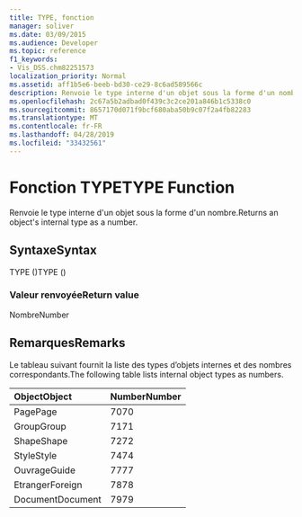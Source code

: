 ```yaml
---
title: TYPE, fonction
manager: soliver
ms.date: 03/09/2015
ms.audience: Developer
ms.topic: reference
f1_keywords:
- Vis_DSS.chm82251573
localization_priority: Normal
ms.assetid: aff1b5e6-beeb-bd30-ce29-8c6ad589566c
description: Renvoie le type interne d'un objet sous la forme d'un nombre.
ms.openlocfilehash: 2c67a5b2adbad0f439c3c2ce201a846b1c5338c0
ms.sourcegitcommit: 8657170d071f9bcf680aba50b9c07f2a4fb82283
ms.translationtype: MT
ms.contentlocale: fr-FR
ms.lasthandoff: 04/28/2019
ms.locfileid: "33432561"
---
```

# <a name="type-function"></a><span data-ttu-id="81c7e-103">Fonction TYPE</span><span class="sxs-lookup"><span data-stu-id="81c7e-103">TYPE Function</span></span>

<span data-ttu-id="81c7e-104">Renvoie le type interne d'un objet sous la forme d'un nombre.</span><span class="sxs-lookup"><span data-stu-id="81c7e-104">Returns an object's internal type as a number.</span></span> 
  
## <a name="syntax"></a><span data-ttu-id="81c7e-105">Syntaxe</span><span class="sxs-lookup"><span data-stu-id="81c7e-105">Syntax</span></span>

<span data-ttu-id="81c7e-106">TYPE ()</span><span class="sxs-lookup"><span data-stu-id="81c7e-106">TYPE ()</span></span>
  
### <a name="return-value"></a><span data-ttu-id="81c7e-107">Valeur renvoyée</span><span class="sxs-lookup"><span data-stu-id="81c7e-107">Return value</span></span>

<span data-ttu-id="81c7e-108">Nombre</span><span class="sxs-lookup"><span data-stu-id="81c7e-108">Number</span></span>
  
## <a name="remarks"></a><span data-ttu-id="81c7e-109">Remarques</span><span class="sxs-lookup"><span data-stu-id="81c7e-109">Remarks</span></span>

<span data-ttu-id="81c7e-110">Le tableau suivant fournit la liste des types d’objets internes et des nombres correspondants.</span><span class="sxs-lookup"><span data-stu-id="81c7e-110">The following table lists internal object types as numbers.</span></span>
  
|<span data-ttu-id="81c7e-111">**Object**</span><span class="sxs-lookup"><span data-stu-id="81c7e-111">**Object**</span></span>|<span data-ttu-id="81c7e-112">**Number**</span><span class="sxs-lookup"><span data-stu-id="81c7e-112">**Number**</span></span>|
|:-----|:-----|
|<span data-ttu-id="81c7e-113">Page</span><span class="sxs-lookup"><span data-stu-id="81c7e-113">Page</span></span>  <br/> |<span data-ttu-id="81c7e-114">70</span><span class="sxs-lookup"><span data-stu-id="81c7e-114">70</span></span>  <br/> |
|<span data-ttu-id="81c7e-115">Group</span><span class="sxs-lookup"><span data-stu-id="81c7e-115">Group</span></span>  <br/> |<span data-ttu-id="81c7e-116">71</span><span class="sxs-lookup"><span data-stu-id="81c7e-116">71</span></span>  <br/> |
|<span data-ttu-id="81c7e-117">Shape</span><span class="sxs-lookup"><span data-stu-id="81c7e-117">Shape</span></span>  <br/> |<span data-ttu-id="81c7e-118">72</span><span class="sxs-lookup"><span data-stu-id="81c7e-118">72</span></span>  <br/> |
|<span data-ttu-id="81c7e-119">Style</span><span class="sxs-lookup"><span data-stu-id="81c7e-119">Style</span></span>  <br/> |<span data-ttu-id="81c7e-120">74</span><span class="sxs-lookup"><span data-stu-id="81c7e-120">74</span></span>  <br/> |
|<span data-ttu-id="81c7e-121">Ouvrage</span><span class="sxs-lookup"><span data-stu-id="81c7e-121">Guide</span></span>  <br/> |<span data-ttu-id="81c7e-122">77</span><span class="sxs-lookup"><span data-stu-id="81c7e-122">77</span></span>  <br/> |
|<span data-ttu-id="81c7e-123">Etranger</span><span class="sxs-lookup"><span data-stu-id="81c7e-123">Foreign</span></span>  <br/> |<span data-ttu-id="81c7e-124">78</span><span class="sxs-lookup"><span data-stu-id="81c7e-124">78</span></span>  <br/> |
|<span data-ttu-id="81c7e-125">Document</span><span class="sxs-lookup"><span data-stu-id="81c7e-125">Document</span></span>  <br/> |<span data-ttu-id="81c7e-126">79</span><span class="sxs-lookup"><span data-stu-id="81c7e-126">79</span></span>  <br/> |
   

